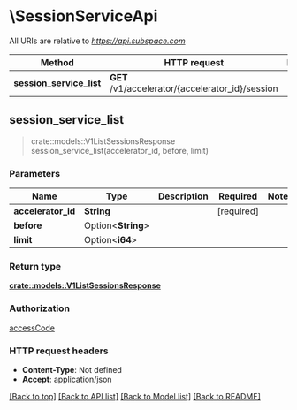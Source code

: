 # \SessionServiceApi

All URIs are relative to *https://api.subspace.com*

Method | HTTP request | Description
------------- | ------------- | -------------
[**session_service_list**](SessionServiceApi.md#session_service_list) | **GET** /v1/accelerator/{accelerator_id}/session | 



## session_service_list

> crate::models::V1ListSessionsResponse session_service_list(accelerator_id, before, limit)


### Parameters


Name | Type | Description  | Required | Notes
------------- | ------------- | ------------- | ------------- | -------------
**accelerator_id** | **String** |  | [required] |
**before** | Option<**String**> |  |  |
**limit** | Option<**i64**> |  |  |

### Return type

[**crate::models::V1ListSessionsResponse**](v1ListSessionsResponse.md)

### Authorization

[accessCode](../README.md#accessCode)

### HTTP request headers

- **Content-Type**: Not defined
- **Accept**: application/json

[[Back to top]](#) [[Back to API list]](../README.md#documentation-for-api-endpoints) [[Back to Model list]](../README.md#documentation-for-models) [[Back to README]](../README.md)

